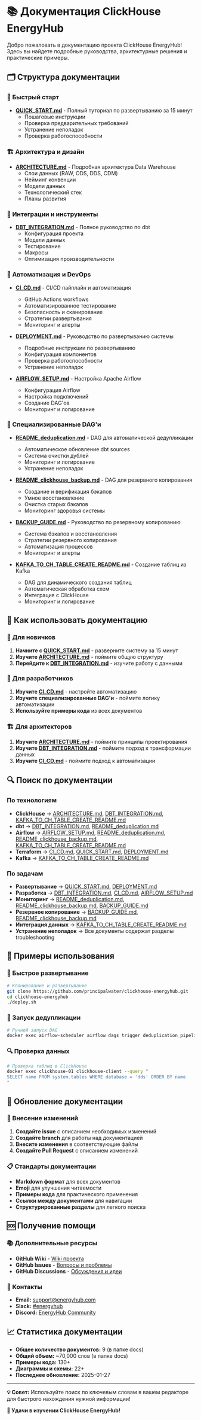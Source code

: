 # 📚 Документация ClickHouse EnergyHub

Добро пожаловать в документацию проекта ClickHouse EnergyHub! Здесь вы найдете подробные руководства, архитектурные решения и практические примеры.

## 🗂️ Структура документации

### 🚀 Быстрый старт

- **[QUICK_START.md](../QUICK_START.md)** - Полный туториал по развертыванию за 15 минут
  - Пошаговые инструкции
  - Проверка предварительных требований
  - Устранение неполадок
  - Проверка работоспособности

### 🏗️ Архитектура и дизайн

- **[ARCHITECTURE.md](ARCHITECTURE.md)** - Подробная архитектура Data Warehouse
  - Слои данных (RAW, ODS, DDS, CDM)
  - Нейминг конвенции
  - Модели данных
  - Технологический стек
  - Планы развития

### 🔗 Интеграции и инструменты

- **[DBT_INTEGRATION.md](DBT_INTEGRATION.md)** - Полное руководство по dbt
  - Конфигурация проекта
  - Модели данных
  - Тестирование
  - Макросы
  - Оптимизация производительности

### 🚀 Автоматизация и DevOps

- **[CI_CD.md](CI_CD.md)** - CI/CD пайплайн и автоматизация
  - GitHub Actions workflows
  - Автоматизированное тестирование
  - Безопасность и сканирование
  - Стратегии развертывания
  - Мониторинг и алерты

- **[DEPLOYMENT.md](DEPLOYMENT.md)** - Руководство по развертыванию системы
  - Подробные инструкции по развертыванию
  - Конфигурация компонентов
  - Проверка работоспособности
  - Устранение неполадок

- **[AIRFLOW_SETUP.md](AIRFLOW_SETUP.md)** - Настройка Apache Airflow
  - Конфигурация Airflow
  - Настройка подключений
  - Создание DAG'ов
  - Мониторинг и логирование

### 🔄 Специализированные DAG'и

- **[README_deduplication.md](README_deduplication.md)** - DAG для автоматической дедупликации
  - Автоматическое обновление dbt sources
  - Система очистки дублей
  - Мониторинг и логирование
  - Устранение неполадок

- **[README_clickhouse_backup.md](README_clickhouse_backup.md)** - DAG для резервного копирования
  - Создание и верификация бэкапов
  - Умное восстановление
  - Очистка старых бэкапов
  - Мониторинг здоровья системы

- **[BACKUP_GUIDE.md](BACKUP_GUIDE.md)** - Руководство по резервному копированию
  - Система бэкапов и восстановления
  - Стратегии резервного копирования
  - Автоматизация процессов
  - Мониторинг и алерты

- **[KAFKA_TO_CH_TABLE_CREATE_README.md](KAFKA_TO_CH_TABLE_CREATE_README.md)** - Создание таблиц из Kafka
  - DAG для динамического создания таблиц
  - Автоматическая обработка схем
  - Интеграция с ClickHouse
  - Мониторинг и логирование

## 🎯 Как использовать документацию

### 👶 Для новичков

1. **Начните с [QUICK_START.md](../QUICK_START.md)** - разверните систему за 15 минут
2. **Изучите [ARCHITECTURE.md](ARCHITECTURE.md)** - поймите общую структуру
3. **Перейдите к [DBT_INTEGRATION.md](DBT_INTEGRATION.md)** - изучите работу с данными

### 🔧 Для разработчиков

1. **Изучите [CI_CD.md](CI_CD.md)** - настройте автоматизацию
2. **Изучите специализированные DAG'и** - поймите логику автоматизации
3. **Используйте примеры кода** из всех документов

### 🏗️ Для архитекторов

1. **Изучите [ARCHITECTURE.md](ARCHITECTURE.md)** - поймите принципы проектирования
2. **Изучите [DBT_INTEGRATION.md](DBT_INTEGRATION.md)** - поймите подход к трансформации данных
3. **Изучите [CI_CD.md](CI_CD.md)** - поймите подход к автоматизации

## 🔍 Поиск по документации

### По технологиям

- **ClickHouse** → [ARCHITECTURE.md](ARCHITECTURE.md), [DBT_INTEGRATION.md](DBT_INTEGRATION.md), [KAFKA_TO_CH_TABLE_CREATE_README.md](KAFKA_TO_CH_TABLE_CREATE_README.md)
- **dbt** → [DBT_INTEGRATION.md](DBT_INTEGRATION.md), [README_deduplication.md](README_deduplication.md)
- **Airflow** → [AIRFLOW_SETUP.md](AIRFLOW_SETUP.md), [README_deduplication.md](README_deduplication.md), [README_clickhouse_backup.md](README_clickhouse_backup.md), [KAFKA_TO_CH_TABLE_CREATE_README.md](KAFKA_TO_CH_TABLE_CREATE_README.md)
- **Terraform** → [CI_CD.md](CI_CD.md), [QUICK_START.md](../QUICK_START.md), [DEPLOYMENT.md](DEPLOYMENT.md)
- **Kafka** → [KAFKA_TO_CH_TABLE_CREATE_README.md](KAFKA_TO_CH_TABLE_CREATE_README.md)

### По задачам

- **Развертывание** → [QUICK_START.md](../QUICK_START.md), [DEPLOYMENT.md](DEPLOYMENT.md)
- **Разработка** → [DBT_INTEGRATION.md](DBT_INTEGRATION.md), [CI_CD.md](CI_CD.md), [AIRFLOW_SETUP.md](AIRFLOW_SETUP.md)
- **Мониторинг** → [README_deduplication.md](README_deduplication.md), [README_clickhouse_backup.md](README_clickhouse_backup.md), [BACKUP_GUIDE.md](BACKUP_GUIDE.md)
- **Резервное копирование** → [BACKUP_GUIDE.md](BACKUP_GUIDE.md), [README_clickhouse_backup.md](README_clickhouse_backup.md)
- **Интеграция данных** → [KAFKA_TO_CH_TABLE_CREATE_README.md](KAFKA_TO_CH_TABLE_CREATE_README.md)
- **Устранение неполадок** → Все документы содержат разделы troubleshooting

## 📖 Примеры использования

### 🚀 Быстрое развертывание

```bash
# Клонирование и развертывание
git clone https://github.com/principalwater/clickhouse-energyhub.git
cd clickhouse-energyhub
./deploy.sh
```

### 🧹 Запуск дедупликации

```bash
# Ручной запуск DAG
docker exec airflow-scheduler airflow dags trigger deduplication_pipeline
```

### 🔍 Проверка данных

```bash
# Проверка таблиц в ClickHouse
docker exec clickhouse-01 clickhouse-client --query "
SELECT name FROM system.tables WHERE database = 'dds' ORDER BY name
"
```

## 🔄 Обновление документации

### 📝 Внесение изменений

1. **Создайте issue** с описанием необходимых изменений
2. **Создайте branch** для работы над документацией
3. **Внесите изменения** в соответствующие файлы
4. **Создайте Pull Request** с описанием изменений

### 📋 Стандарты документации

- **Markdown формат** для всех документов
- **Emoji** для улучшения читаемости
- **Примеры кода** для практического применения
- **Ссылки между документами** для навигации
- **Структурированные разделы** для легкого поиска

## 🆘 Получение помощи

### 📚 Дополнительные ресурсы

- **GitHub Wiki** - [Wiki проекта](https://github.com/principalwater/clickhouse-energyhub/wiki)
- **GitHub Issues** - [Вопросы и проблемы](https://github.com/principalwater/clickhouse-energyhub/issues)
- **GitHub Discussions** - [Обсуждения и идеи](https://github.com/principalwater/clickhouse-energyhub/discussions)

### 📧 Контакты

- **Email:** support@energyhub.com
- **Slack:** [#energyhub](https://slack.com/app_redirect?channel=energyhub)
- **Discord:** [EnergyHub Community](https://discord.gg/energyhub)

## 📈 Статистика документации

- **Общее количество документов:** 9 (в папке docs)
- **Общий объем:** ~70,000 слов (в папке docs)
- **Примеры кода:** 130+
- **Диаграммы и схемы:** 22+
- **Последнее обновление:** 2025-01-27

---

**💡 Совет:** Используйте поиск по ключевым словам в вашем редакторе для быстрого нахождения нужной информации!

**🚀 Удачи в изучении ClickHouse EnergyHub!**
